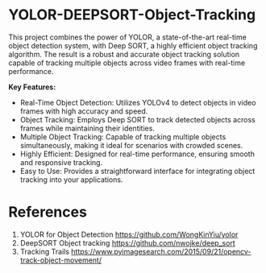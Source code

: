 # YOLOR-DEEPSORT-Object-Tracking

This project combines the power of YOLOR, a state-of-the-art real-time object detection system, with Deep SORT, a highly efficient object tracking algorithm. The result is a robust and accurate object tracking solution capable of tracking multiple objects across video frames with real-time performance.

**Key Features:**
- Real-Time Object Detection: Utilizes YOLOv4 to detect objects in video frames with high accuracy and speed.
- Object Tracking: Employs Deep SORT to track detected objects across frames while maintaining their identities.
- Multiple Object Tracking: Capable of tracking multiple objects simultaneously, making it ideal for scenarios with crowded scenes.
- Highly Efficient: Designed for real-time performance, ensuring smooth and responsive tracking.
- Easy to Use: Provides a straightforward interface for integrating object tracking into your applications.

# References
1. YOLOR for Object Detection https://github.com/WongKinYiu/yolor
2. DeepSORT Object tracking https://github.com/nwojke/deep_sort
3. Tracking Trails https://www.pyimagesearch.com/2015/09/21/opencv-track-object-movement/
